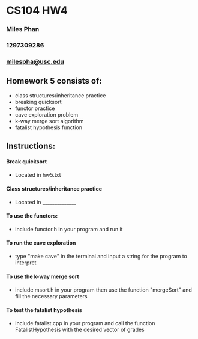 # CS104 HW4
### Miles Phan
### 1297309286
### milespha@usc.edu

## Homework 5 consists of:
- class structures/inheritance practice
- breaking quicksort
- functor practice
- cave exploration problem
- k-way merge sort algorithm
- fatalist hypothesis function

## Instructions:
#### Break quicksort
- Located in hw5.txt

#### Class structures/inheritance practice
- Located in ______________

#### To use the functors: 
- include functor.h in your program and run it

#### To run the cave exploration
- type "make cave" in the terminal and input a string for the program to interpret

#### To use the k-way merge sort
- include msort.h in your program then use the function "mergeSort" and fill the necessary parameters

#### To test the fatalist hypothesis
- include fatalist.cpp in your program and call the function FatalistHypothesis with the desired vector of grades

